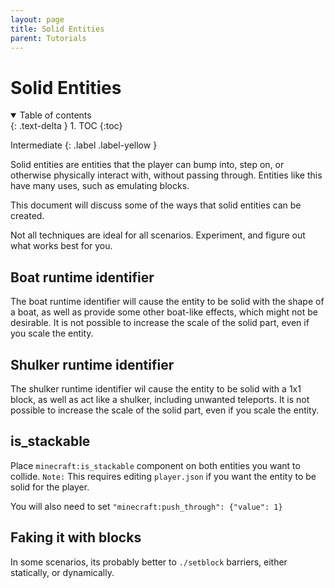 ```yaml
---
layout: page
title: Solid Entities
parent: Tutorials
---
```


# Solid Entities

<details id="toc" open markdown="block">
  <summary>
    Table of contents
  </summary>
  {: .text-delta }
1. TOC
{:toc}
</details>

Intermediate
{: .label .label-yellow }

Solid entities are entities that the player can bump into, step on, or otherwise physically interact with, without passing through. Entities like this have many uses, such as emulating blocks.

This document will discuss some of the ways that solid entities can be created. 

Not all techniques are ideal for all scenarios. Experiment, and figure out what works best for you.

## Boat runtime identifier

The boat runtime identifier will cause the entity to be solid with the shape of a boat, as well as provide some other boat-like effects, which might not be desirable. It is not possible to increase the scale of the solid part, even if you scale the entity.

## Shulker runtime identifier

The shulker runtime identifier wil cause the entity to be solid with a 1x1 block, as well as act like a shulker, including unwanted teleports. It is not possible to increase the scale of the solid part, even if you scale the entity.

## is_stackable 

Place `minecraft:is_stackable` component on both entities you want to collide. `Note:` This requires editing `player.json` if you want the entity to be solid for the player.

You will also need to set `"minecraft:push_through": {"value": 1}`

## Faking it with blocks

In some scenarios, its probably better to `./setblock` barriers, either statically, or dynamically.


